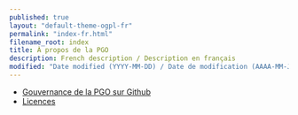 ```yaml
---
published: true
layout: "default-theme-ogpl-fr"
permalink: "index-fr.html"
filename_root: index
title: À propos de la PGO
description: French description / Description en français
modified: "Date modified (YYYY-MM-DD) / Date de modification (AAAA-MM-JJ)"
---
```


* [Gouvernance de la PGO sur Github](governance-fr.html)
* [Licences](licensing-fr.html)
